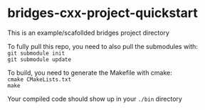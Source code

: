 # bridges-cxx-project-quickstart
This is an example/scafollded bridges project directory

To fully pull this repo, you need to also pull the submodules with:  
`git submodule init`  
`git submodule update`  

To build, you need to generate the Makefile with cmake:  
`cmake CMakeLists.txt`  
`make`

Your compiled code should show up in your `./bin` directory
